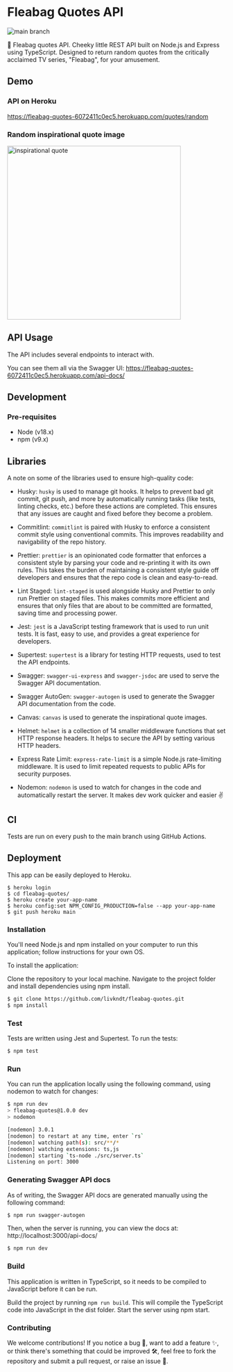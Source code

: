 # Fleabag Quotes API

![main branch](https://github.com/livkndt/fleabag-quotes/actions/workflows/nodejs.yml/badge.svg)

💬 Fleabag quotes API. Cheeky little REST API built on Node.js and Express using TypeScript.
Designed to return random quotes from the critically acclaimed TV series, "Fleabag", for your amusement.

## Demo

### API on Heroku

https://fleabag-quotes-6072411c0ec5.herokuapp.com/quotes/random

### Random inspirational quote image

<img src="https://fleabag-quotes-6072411c0ec5.herokuapp.com/quotes/random/inspirational"
alt="inspirational quote" width="400" />

## API Usage

The API includes several endpoints to interact with.

You can see them all via the Swagger UI: https://fleabag-quotes-6072411c0ec5.herokuapp.com/api-docs/

## Development

### Pre-requisites

- Node (v18.x)
- npm (v9.x)

## Libraries

A note on some of the libraries used to ensure high-quality code:

- Husky: `husky` is used to manage git hooks. It helps to prevent bad git commit, git push, and more by automatically
  running tasks (like tests, linting checks, etc.) before these actions are completed. This ensures that any issues are
  caught and fixed before they become a problem.

- Commitlint: `commitlint` is paired with Husky to enforce a consistent commit style using conventional commits.
  This improves readability and navigability of the repo history.

- Prettier: `prettier` is an opinionated code formatter that enforces a consistent style by parsing your code and
  re-printing it with its own rules. This takes the burden of maintaining a consistent style guide off developers and
  ensures that the repo code is clean and easy-to-read.

- Lint Staged: `lint-staged` is used alongside Husky and Prettier to only run Prettier on staged files. This makes
  commits more efficient and ensures that only files that are about to be committed are formatted, saving time and
  processing power.

- Jest: `jest` is a JavaScript testing framework that is used to run unit tests. It is fast, easy to use, and
  provides a great experience for developers.

- Supertest: `supertest` is a library for testing HTTP requests, used to test the API endpoints.

- Swagger: `swagger-ui-express` and `swagger-jsdoc` are used to serve the Swagger API documentation.

- Swagger AutoGen: `swagger-autogen` is used to generate the Swagger API documentation from the code.

- Canvas: `canvas` is used to generate the inspirational quote images.

- Helmet: `helmet` is a collection of 14 smaller middleware functions that set HTTP response headers. It helps to
  secure the API by setting various HTTP headers.

- Express Rate Limit: `express-rate-limit` is a simple Node.js rate-limiting middleware. It is used to limit
  repeated requests to public APIs for security purposes.

- Nodemon: `nodemon` is used to watch for changes in the code and automatically restart the server. It makes dev work
  quicker and easier ✌️

## CI

Tests are run on every push to the main branch using GitHub Actions.

## Deployment

This app can be easily deployed to Heroku.

```shell
$ heroku login
$ cd fleabag-quotes/
$ heroku create your-app-name
$ heroku config:set NPM_CONFIG_PRODUCTION=false --app your-app-name
$ git push heroku main
```

### Installation

You'll need Node.js and npm installed on your computer to run this application; follow instructions for your own OS.

To install the application:

Clone the repository to your local machine.
Navigate to the project folder and install dependencies using npm install.

```bash
$ git clone https://github.com/livkndt/fleabag-quotes.git
$ npm install
```

### Test

Tests are written using Jest and Supertest. To run the tests:

```bash
$ npm test
```

### Run

You can run the application locally using the following command, using nodemon to watch for changes:

```bash
$ npm run dev
> fleabag-quotes@1.0.0 dev
> nodemon

[nodemon] 3.0.1
[nodemon] to restart at any time, enter `rs`
[nodemon] watching path(s): src/**/*
[nodemon] watching extensions: ts,js
[nodemon] starting `ts-node ./src/server.ts`
Listening on port: 3000
```

### Generating Swagger API docs

As of writing, the Swagger API docs are generated manually using the following command:

```bash
$ npm run swagger-autogen
```

Then, when the server is running, you can view the docs at: http://localhost:3000/api-docs/

```bash
$ npm run dev
```

### Build

This application is written in TypeScript, so it needs to be compiled to JavaScript before it can be run.

Build the project by running `npm run build`. This will compile the TypeScript code into JavaScript in the dist folder.
Start the server using npm start.

### Contributing

We welcome contributions! If you notice a bug 🐞, want to add a feature ✨, or think there's something that could be
improved 🛠️, feel free to fork the repository and submit a pull request, or raise an issue 🤚.
